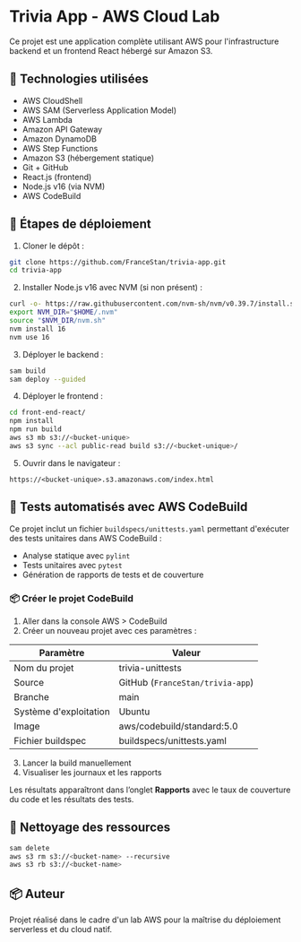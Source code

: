 # Trivia App - AWS Cloud Lab

Ce projet est une application complète utilisant AWS pour l'infrastructure backend et un frontend React hébergé sur Amazon S3.

## 🔧 Technologies utilisées

- AWS CloudShell
- AWS SAM (Serverless Application Model)
- AWS Lambda
- Amazon API Gateway
- Amazon DynamoDB
- AWS Step Functions
- Amazon S3 (hébergement statique)
- Git + GitHub
- React.js (frontend)
- Node.js v16 (via NVM)
- AWS CodeBuild

## 🚀 Étapes de déploiement

1. Cloner le dépôt :
```bash
git clone https://github.com/FranceStan/trivia-app.git
cd trivia-app
```

2. Installer Node.js v16 avec NVM (si non présent) :
```bash
curl -o- https://raw.githubusercontent.com/nvm-sh/nvm/v0.39.7/install.sh | bash
export NVM_DIR="$HOME/.nvm"
source "$NVM_DIR/nvm.sh"
nvm install 16
nvm use 16
```

3. Déployer le backend :
```bash
sam build
sam deploy --guided
```

4. Déployer le frontend :
```bash
cd front-end-react/
npm install
npm run build
aws s3 mb s3://<bucket-unique>
aws s3 sync --acl public-read build s3://<bucket-unique>/
```

5. Ouvrir dans le navigateur :
```
https://<bucket-unique>.s3.amazonaws.com/index.html
```

## 🧪 Tests automatisés avec AWS CodeBuild

Ce projet inclut un fichier `buildspecs/unittests.yaml` permettant d'exécuter des tests unitaires dans AWS CodeBuild :

- Analyse statique avec `pylint`
- Tests unitaires avec `pytest`
- Génération de rapports de tests et de couverture

### 📦 Créer le projet CodeBuild

1. Aller dans la console AWS > CodeBuild
2. Créer un nouveau projet avec ces paramètres :

| Paramètre                   | Valeur                             |
|----------------------------|------------------------------------|
| Nom du projet              | trivia-unittests                   |
| Source                     | GitHub (`FranceStan/trivia-app`)   |
| Branche                    | main                               |
| Système d'exploitation     | Ubuntu                             |
| Image                      | aws/codebuild/standard:5.0         |
| Fichier buildspec          | buildspecs/unittests.yaml          |

3. Lancer la build manuellement
4. Visualiser les journaux et les rapports

Les résultats apparaîtront dans l’onglet **Rapports** avec le taux de couverture du code et les résultats des tests.

## 🧹 Nettoyage des ressources

```bash
sam delete
aws s3 rm s3://<bucket-name> --recursive
aws s3 rb s3://<bucket-name>
```

## 📦 Auteur

Projet réalisé dans le cadre d'un lab AWS pour la maîtrise du déploiement serverless et du cloud natif.

